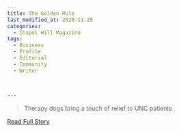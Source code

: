 ```yaml
---
title: The Golden Rule
last_modified_at: 2020-11-29
categories:
  - Chapel Hill Magazine
tags:
  - Business
  - Profile
  - Editorial 
  - Community
  - Writer



---
```


> Therapy dogs bring a touch of relief to UNC patients

<a href="https://issuu.com/shannonmedia/docs/chmdec16issuu/49" target="_blank">Read Full Story</a>
